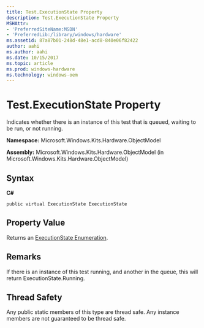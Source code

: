```yaml
---
title: Test.ExecutionState Property
description: Test.ExecutionState Property
MSHAttr:
- 'PreferredSiteName:MSDN'
- 'PreferredLib:/library/windows/hardware'
ms.assetid: 87a87b01-248d-48e1-acd8-840e06f82422
author: aahi
ms.author: aahi
ms.date: 10/15/2017
ms.topic: article
ms.prod: windows-hardware
ms.technology: windows-oem
---
```


# Test.ExecutionState Property


Indicates whether there is an instance of this test that is queued, waiting to be run, or not running.

**Namespace:** Microsoft.Windows.Kits.Hardware.ObjectModel

**Assembly:** Microsoft.Windows.Kits.Hardware.ObjectModel (in Microsoft.Windows.Kits.Hardware.ObjectModel)

## <span id="Syntax"></span><span id="syntax"></span><span id="SYNTAX"></span>Syntax


**C#**

`public virtual ExecutionState ExecutionState`

## <span id="Property_Value"></span><span id="property_value"></span><span id="PROPERTY_VALUE"></span>Property Value


Returns an [ExecutionState Enumeration](executionstate-enumeration.md).

## <span id="Remarks"></span><span id="remarks"></span><span id="REMARKS"></span>Remarks


If there is an instance of this test running, and another in the queue, this will return ExecutionState.Running.

## <span id="Thread_Safety"></span><span id="thread_safety"></span><span id="THREAD_SAFETY"></span>Thread Safety


Any public static members of this type are thread safe. Any instance members are not guaranteed to be thread safe.

 

 






